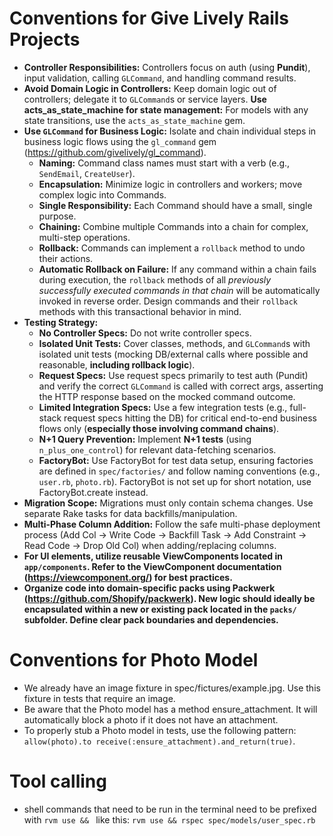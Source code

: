 # Conventions for Give Lively Rails Projects
*   **Controller Responsibilities:** Controllers focus on auth (using **Pundit**), input validation, calling `GLCommand`, and handling command results.
*   **Avoid Domain Logic in Controllers:** Keep domain logic out of controllers; delegate it to `GLCommand`s or service layers.
    **Use acts_as_state_machine for state management:** For models with any state transitions, use the `acts_as_state_machine` gem.
*   **Use `GLCommand` for Business Logic:** Isolate and chain individual steps in business logic flows using the `gl_command` gem (https://github.com/givelively/gl_command).
    *   **Naming:** Command class names must start with a verb (e.g., `SendEmail`, `CreateUser`).
    *   **Encapsulation:** Minimize logic in controllers and workers; move complex logic into Commands.
    *   **Single Responsibility:** Each Command should have a small, single purpose.
    *   **Chaining:** Combine multiple Commands into a chain for complex, multi-step operations.
    *   **Rollback:** Commands can implement a `rollback` method to undo their actions.
    *   **Automatic Rollback on Failure:** If any command within a chain fails during execution, the `rollback` methods of all *previously successfully executed commands in that chain* will be automatically invoked in reverse order. Design commands and their `rollback` methods with this transactional behavior in mind.
*   **Testing Strategy:**
    *   **No Controller Specs:** Do not write controller specs.
    *   **Isolated Unit Tests:** Cover classes, methods, and `GLCommand`s with isolated unit tests (mocking DB/external calls where possible and reasonable, **including rollback logic**).
    *   **Request Specs:** Use request specs primarily to test auth (Pundit) and verify the correct `GLCommand` is called with correct args, asserting the HTTP response based on the mocked command outcome.
    *   **Limited Integration Specs:** Use a few integration tests (e.g., full-stack request specs hitting the DB) for critical end-to-end business flows only (**especially those involving command chains**).
    *   **N+1 Query Prevention:** Implement **N+1 tests** (using `n_plus_one_control`) for relevant data-fetching scenarios.
    *   **FactoryBot:** Use FactoryBot for test data setup, ensuring factories are defined in `spec/factories/` and follow naming conventions (e.g., `user.rb`, `photo.rb`). FactoryBot is not set up for short notation, use FactoryBot.create instead.
*   **Migration Scope:** Migrations must only contain schema changes. Use separate Rake tasks for data backfills/manipulation.
*   **Multi-Phase Column Addition:** Follow the safe multi-phase deployment process (Add Col -> Write Code -> Backfill Task -> Add Constraint -> Read Code -> Drop Old Col) when adding/replacing columns.
*   **For UI elements, utilize reusable ViewComponents located in `app/components`. Refer to the ViewComponent documentation (https://viewcomponent.org/) for best practices.**
*   **Organize code into domain-specific packs using Packwerk (https://github.com/Shopify/packwerk). New logic should ideally be encapsulated within a new or existing pack located in the `packs/` subfolder. Define clear pack boundaries and dependencies.**

# Conventions for Photo Model
- We already have an image fixture in spec/fictures/example.jpg. Use this fixture in tests that require an image.
- Be aware that the Photo model has a method ensure_attachment. It will automatically block a photo if it does not have an attachment.
- To properly stub a Photo model in tests, use the following pattern: `allow(photo).to receive(:ensure_attachment).and_return(true)`.

# Tool calling
- shell commands that need to be run in the terminal need to be prefixed with `rvm use && ` like this:
  `rvm use && rspec spec/models/user_spec.rb`
